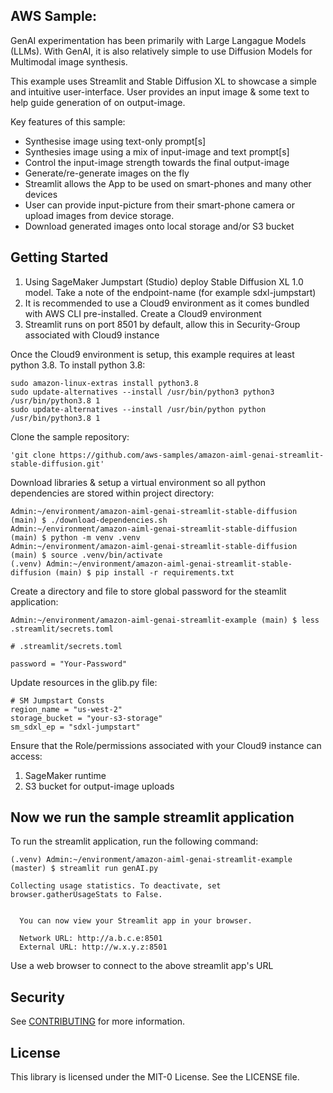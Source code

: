 ## AWS Sample: 

GenAI experimentation has been primarily with Large Langague Models (LLMs). With GenAI, it is also relatively simple to use Diffusion Models for Multimodal image synthesis.

This example uses Streamlit and Stable Diffusion XL to showcase a simple and intuitive user-interface. User provides an input image & some text to help guide generation of on output-image.  

Key features of this sample:
* Synthesise image using text-only prompt[s]
* Synthesies image using a mix of input-image and text prompt[s]
* Control the input-image strength towards the final output-image
* Generate/re-generate images on the fly
* Streamlit allows the App to be used on smart-phones and many other devices
* User can provide input-picture from their smart-phone camera or upload images from device storage.
* Download generated images onto local storage and/or S3 bucket

## Getting Started
1. Using SageMaker Jumpstart (Studio) deploy Stable Diffusion XL 1.0 model. Take a note of the endpoint-name (for example sdxl-jumpstart)
2. It is recommended to use a Cloud9 environment as it comes bundled with AWS CLI pre-installed. Create a Cloud9 environment
3. Streamlit runs on port 8501 by default, allow this in Security-Group associated with Cloud9 instance

Once the Cloud9 environment is setup, this example requires at least python 3.8. To install python 3.8:
```
sudo amazon-linux-extras install python3.8
sudo update-alternatives --install /usr/bin/python3 python3 /usr/bin/python3.8 1
sudo update-alternatives --install /usr/bin/python python /usr/bin/python3.8 1
```

Clone the sample repository:
```
'git clone https://github.com/aws-samples/amazon-aiml-genai-streamlit-stable-diffusion.git'
```

Download libraries & setup a virtual environment so all python dependencies are stored within project directory:
```
Admin:~/environment/amazon-aiml-genai-streamlit-stable-diffusion (main) $ ./download-dependencies.sh
Admin:~/environment/amazon-aiml-genai-streamlit-stable-diffusion (main) $ python -m venv .venv
Admin:~/environment/amazon-aiml-genai-streamlit-stable-diffusion (main) $ source .venv/bin/activate
(.venv) Admin:~/environment/amazon-aiml-genai-streamlit-stable-diffusion (main) $ pip install -r requirements.txt
```

Create a directory and file to store global password for the steamlit application:
```
Admin:~/environment/amazon-aiml-genai-streamlit-example (main) $ less .streamlit/secrets.toml

# .streamlit/secrets.toml

password = "Your-Password"
```

Update resources in the glib.py file:
```
# SM Jumpstart Consts
region_name = "us-west-2"
storage_bucket = "your-s3-storage"
sm_sdxl_ep = "sdxl-jumpstart"
```

Ensure that the Role/permissions associated with your Cloud9 instance can access:
1. SageMaker runtime
2. S3 bucket for output-image uploads 

## Now we run the sample streamlit application
To run the streamlit application, run the following command:
```
(.venv) Admin:~/environment/amazon-aiml-genai-streamlit-example (master) $ streamlit run genAI.py 

Collecting usage statistics. To deactivate, set browser.gatherUsageStats to False.


  You can now view your Streamlit app in your browser.

  Network URL: http://a.b.c.e:8501
  External URL: http://w.x.y.z:8501
```

Use a web browser to connect to the above streamlit app's URL

## Security

See [CONTRIBUTING](CONTRIBUTING.md#security-issue-notifications) for more information.

## License

This library is licensed under the MIT-0 License. See the LICENSE file.


